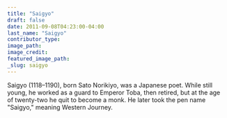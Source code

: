 ```yaml
---
title: "Saigyo"
draft: false
date: 2011-09-08T04:23:00-04:00
last_name: "Saigyo"
contributor_type:
image_path:
image_credit:
featured_image_path:
_slug: saigyo
---
```


Saigyo (1118–1190), born Sato Norikiyo, was a Japanese poet. While still young, he worked as a guard to Emperor Toba, then retired, but at the age of twenty-two he quit to become a monk. He later took the pen name "Saigyo," meaning Western Journey.

